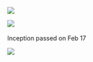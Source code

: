 
![](https://i.imgur.com/NKUmw2h.jpg)




![](https://i.imgur.com/IYQ9WYt.jpg)
&nbsp;



Inception passed on Feb 17

![](https://i.imgur.com/w2XPjaZ.png)

<!---
![](https://i.imgur.com/Op6BF0O.png)
--->

